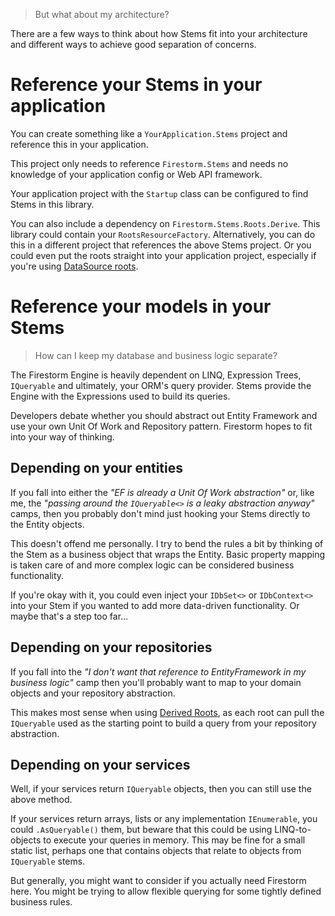 > But what about my architecture?

There are a few ways to think about how Stems fit into your architecture and different ways to achieve good separation of concerns.

# Reference your Stems in your application

You can create something like a `YourApplication.Stems` project and reference this in your application.

This project only needs to reference `Firestorm.Stems` and needs no knowledge of your application config or Web API framework.

Your application project with the `Startup` class can be configured to find Stems in this library.

You can also include a dependency on `Firestorm.Stems.Roots.Derive`. This library could contain your `RootsResourceFactory`. Alternatively, you can do this in a different project that references the above Stems project. Or you could even put the roots straight into your application project, especially if you're using [DataSource roots]().

# Reference your models in your Stems

> How can I keep my database and business logic separate?

The Firestorm Engine is heavily dependent on LINQ, Expression Trees, `IQueryable` and ultimately, your ORM's query provider. Stems provide the Engine with the Expressions used to build its queries.

Developers debate whether you should abstract out Entity Framework and use your own Unit Of Work and Repository pattern. Firestorm hopes to fit into your way of thinking.

## Depending on your entities

If you fall into either the _"EF is already a Unit Of Work abstraction"_ or, like me,  the _"passing around the `IQueryable<>` is a leaky abstraction anyway"_ camps, then you probably don't mind just hooking your Stems directly to the Entity objects.

This doesn't offend me personally. I try to bend the rules a bit by thinking of the Stem as a business object that wraps the Entity. Basic property mapping is taken care of and more complex logic can be considered business functionality.

If you're okay with it, you could even inject your `IDbSet<>` or `IDbContext<>` into your Stem if you wanted to add more data-driven functionality. Or maybe that's a step too far...

## Depending on your repositories

If you fall into the _"I don't want that reference to EntityFramework in my business logic"_ camp then you'll probably want to map to your domain objects and your repository abstraction.

This makes most sense when using [Derived Roots](Roots/Derived), as each root can pull the `IQueryable` used as the starting point to build a query from your repository abstraction.

## Depending on your services

Well, if your services return `IQueryable` objects, then you can still use the above method.

If your services return arrays, lists or any implementation `IEnumerable`, you could `.AsQueryable()` them, but beware that this could be using LINQ-to-objects to execute your queries in memory. This may be fine for a small static list, perhaps one that contains objects that relate to objects from `IQueryable` stems.

But generally, you might want to consider if you actually need Firestorm here. You might be trying to allow flexible querying for some tightly defined business rules.

